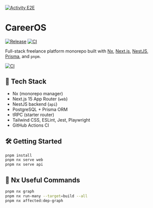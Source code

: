 [![Activity E2E](https://github.com/honorablepanda/careeros/actions/workflows/activity-ci.yml/badge.svg)](https://github.com/honorablepanda/careeros/actions/workflows/activity-ci.yml)

# CareerOS
[![Release](https://img.shields.io/github/v/release/honorablepanda/careeros?sort=semver)](https://github.com/honorablepanda/careeros/releases) [![CI](https://github.com/honorablepanda/careeros/actions/workflows/ci.yml/badge.svg)](https://github.com/honorablepanda/careeros/actions/workflows/ci.yml)



Full-stack freelance platform monorepo built with [Nx](https://nx.dev), [Next.js](https://nextjs.org/), [NestJS](https://nestjs.com/), [Prisma](https://www.prisma.io/), and `pnpm`.

[![CI](https://github.com/honorablepanda/careeros/actions/workflows/ci.yml/badge.svg)](https://github.com/honorablepanda/careeros/actions)

## 🧱 Tech Stack

- Nx (monorepo manager)
- Next.js 15 App Router (`web`)
- NestJS backend (`api`)
- PostgreSQL + Prisma ORM
- tRPC (starter router)
- Tailwind CSS, ESLint, Jest, Playwright
- GitHub Actions CI

## 🛠️ Getting Started

```bash
pnpm install
pnpm nx serve web
pnpm nx serve api
```

## 📂 Nx Useful Commands

```bash
pnpm nx graph
pnpm nx run-many --target=build --all
pnpm nx affected:dep-graph
```
